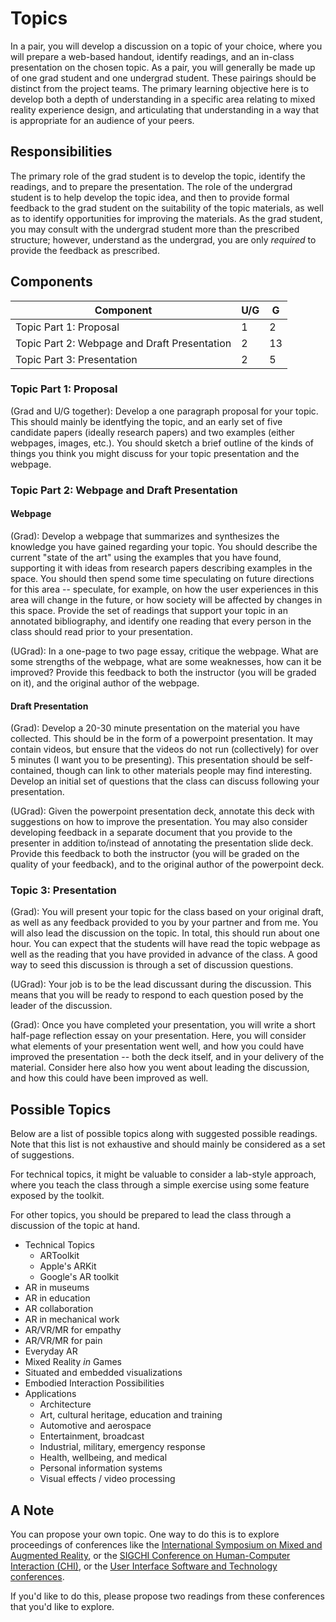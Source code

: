 # Topics

In a pair, you will develop a discussion on a topic of your choice, where you will prepare a web-based handout, identify readings, and an in-class presentation on the chosen topic. As a pair, you will generally be made up of one grad student and one undergrad student. These pairings should be distinct from the project teams. The primary learning objective here is to develop both a depth of understanding in a specific area relating to mixed reality experience design, and articulating that understanding in a way that is appropriate for an audience of your peers.

## Responsibilities

The primary role of the grad student is to develop the topic, identify the readings, and to prepare the presentation. The role of the undergrad student is to help develop the topic idea, and then to provide formal feedback to the grad student on the suitability of the topic materials, as well as to identify opportunities for improving the materials. As the grad student, you may consult with the undergrad student more than the prescribed structure; however, understand as the undergrad, you are only _required_ to provide the feedback as prescribed.

## Components

| Component                                     | U/G | G  |
|-----------------------------------------------|-----|----|
| Topic Part 1: Proposal                        | 1   | 2  |
| Topic Part 2: Webpage and Draft Presentation  | 2   | 13 |
| Topic Part 3: Presentation                    | 2   | 5  |

### Topic Part 1: Proposal

(Grad and U/G together): Develop a one paragraph proposal for your topic. This should mainly be identfying the topic, and an early set of five candidate papers (ideally research papers) and two examples (either webpages, images, etc.). You should sketch a brief outline of the kinds of things you think you might discuss for your topic presentation and the webpage.

### Topic Part 2: Webpage and Draft Presentation

#### Webpage

(Grad): Develop a webpage that summarizes and synthesizes the knowledge you have gained regarding your topic. You should describe the current "state of the art" using the examples that you have found, supporting it with ideas from research papers describing examples in the space. You should then spend some time speculating on future directions for this area -- speculate, for example, on how the user experiences in this area will change in the future, or how society will be affected by changes in this space. Provide the set of readings that support your topic in an annotated bibliography, and identify one reading that every person in the class should read prior to your presentation.

(UGrad): In a one-page to two page essay, critique the webpage. What are some strengths of the webpage, what are some weaknesses, how can it be improved? Provide this feedback to both the instructor (you will be graded on it), and the original author of the webpage.

#### Draft Presentation

(Grad): Develop a 20-30 minute presentation on the material you have collected. This should be in the form of a powerpoint presentation. It may contain videos, but ensure that the videos do not run (collectively) for over 5 minutes (I want you to be presenting). This presentation should be self-contained, though can link to other materials people may find interesting. Develop an initial set of questions that the class can discuss following your presentation.

(UGrad): Given the powerpoint presentation deck, annotate this deck with suggestions on how to improve the presentation. You may also consider developing feedback in a separate document that you provide to the presenter in addition to/instead of annotating the presentation slide deck. Provide this feedback to both the instructor (you will be graded on the quality of your feedback), and to the original author of the powerpoint deck.

### Topic 3: Presentation

(Grad): You will present your topic for the class based on your original draft, as well as any feedback provided to you by your partner and from me. You will also lead the discussion on the topic. In total, this should run about one hour. You can expect that the students will have read the topic webpage as well as the reading that you have provided in advance of the class. A good way to seed this discussion is through a set of discussion questions.

(UGrad): Your job is to be the lead discussant during the discussion. This means that you will be ready to respond to each question posed by the leader of the discussion.

(Grad): Once you have completed your presentation, you will write a short half-page reflection essay on your presentation. Here, you will consider what elements of your presentation went well, and how you could have improved the presentation -- both the deck itself, and in your delivery of the material. Consider here also how you went about leading the discussion, and how this could have been improved as well.

## Possible Topics

Below are a list of possible topics along with suggested possible readings. Note that this list is not exhaustive and should mainly be considered as a set of suggestions.

For technical topics, it might be valuable to consider a lab-style approach, where you teach the class through a simple exercise using some feature exposed by the toolkit.

For other topics, you should be prepared to lead the class through a discussion of the topic at hand.

* Technical Topics
	* ARToolkit
	* Apple's ARKit
	* Google's AR toolkit
* AR in museums
* AR in education
* AR collaboration
* AR in mechanical work
* AR/VR/MR for empathy
* AR/VR/MR for pain
* Everyday AR
* Mixed Reality _in_ Games
* Situated and embedded visualizations
* Embodied Interaction Possibilities
* Applications
	* Architecture
	* Art, cultural heritage, education and training
	* Automotive and aerospace
	* Entertainment, broadcast
	* Industrial, military, emergency response
	* Health, wellbeing, and medical
	* Personal information systems
	* Visual effects / video processing

## A Note

You can propose your own topic. One way to do this is to explore proceedings of conferences like the [International Symposium on Mixed and Augmented Reality](https://dblp.org/db/conf/ismar/index), or the [SIGCHI Conference on Human-Computer Interaction (CHI)](https://dblp.uni-trier.de/db/conf/chi/), or the [User Interface Software and Technology conferences](https://dblp.uni-trier.de/db/conf/uist/).

If you'd like to do this, please propose two readings from these conferences that you'd like to explore.
